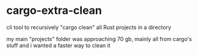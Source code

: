 # cargo-extra-clean
cli tool to recursively "cargo clean" all Rust projects in a directory 

my main "projects" folder was approaching 70 gb, mainly all from cargo's stuff and i wanted a faster way to clean it
